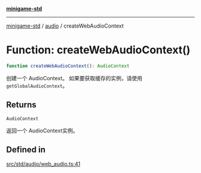 [**minigame-std**](../../../README.md)

***

[minigame-std](../../../README.md) / [audio](../README.md) / createWebAudioContext

# Function: createWebAudioContext()

```ts
function createWebAudioContext(): AudioContext
```

创建一个 AudioContext。
如果要获取缓存的实例，请使用 `getGlobalAudioContext`。

## Returns

`AudioContext`

返回一个 AudioContext实例。

## Defined in

[src/std/audio/web\_audio.ts:41](https://github.com/JiangJie/minigame-std/blob/ddafbfd7359780ec38a81aeff021a80d33e07eb0/src/std/audio/web_audio.ts#L41)
